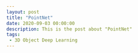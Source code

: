 ```yaml
---
layout: post
title: "PointNet"
date: 2020-09-03 00:00:00
description: This is the post about "PointNet"
tags: 
 - 3D Object Deep Learning
---
```

